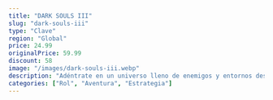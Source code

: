 ```yaml
---
title: "DARK SOULS III"
slug: "dark-souls-iii"
type: "Clave"
region: "Global"
price: 24.99
originalPrice: 59.99
discount: 58
image: "/images/dark-souls-iii.webp"
description: "Adéntrate en un universo lleno de enemigos y entornos descomunales, un mundo en ruinas en el que las llamas se están apagando. Los jugadores se sumergirán en la atmósfera épica de un mundo de oscuridad gracias a un juego más rápido y una intensidad de combate ampliada. Tanto fans como recién llegados disfrutarán de una acción gratificante y gráficos absorbentes. Solo quedan las ascuas... ¡Prepárate una vez más para sumergirte en la oscuridad!"
categories: ["Rol", "Aventura", "Estrategia"]
---
```

